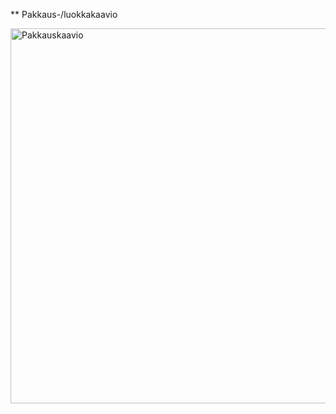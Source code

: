 ** Pakkaus-/luokkakaavio

<img src="https://user-images.githubusercontent.com/46410240/78216813-53b46f00-74c3-11ea-87a4-b51b198b588f.png" alt="Pakkauskaavio" width="600" >

